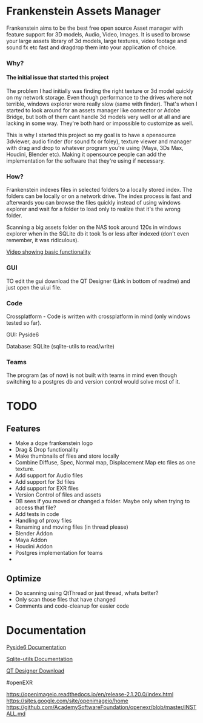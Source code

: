 # Frankenstein Assets Manager

Frankenstein aims to be the best free open source Asset manager with feature support for 3D models, Audio, Video,
Images. It is used to browse your large assets library of 3d models, large textures, video footage and sound fx etc fast and dragdrop them into your application of choice.

### Why?
#### The initial issue that started this project
The problem I had initially was finding the right texture or 3d model quickly on my network storage. Even though performance to the drives where not terrible, windows explorer were really slow (same with finder). That's when I started to look around for an assets manager like connector or Adobe Bridge, but both of them cant handle 3d models very well or at all and are lacking in some way. They're both hard or impossible to customize as well.

This is why I started this project so my goal is to have a opensource 3dviewer, audio finder (for sound fx or foley), texture viewer and manager with drag and drop to whatever program you're using (Maya, 3Ds Max, Houdini, Blender etc). Making it opensource people can add the implementation for the software that they're using if necessary.

### How?
Frankenstein indexes files in selected folders to a locally stored index. The folders can be locally or on a network drive. The index process is fast and afterwards you can browse the files quickly instead of using windows explorer and wait for a folder to load only to realize that it's the wrong folder. 

Scanning a big assets folder on the NAS took around 120s in windows explorer when in the SQLite db it took 1s or less after indexed (don't even remember, it was ridiculous).

[Video showing basic functionality](https://www.youtube.com/watch?v=IhL5Lrm5JWU)

### GUI

TO edit the gui download the QT Designer (Link in bottom of readme) and just open the ui.ui file.

### Code

Crossplatform - Code is written with crossplatform in mind (only windows tested so far).

GUI: Pyside6

Database: SQLite (sqlite-utils to read/write)

### Teams
The program (as of now) is not built with teams in mind even though switching to a postgres db and version control would solve most of it. 


# TODO

## Features
  
* Make a dope frankenstein logo
* Drag & Drop functionality
* Make thumbnails of files and store locally
* Combine Diffuse, Spec, Normal map, Displacement Map etc files as one texture. 
* Add support for Audio files
* Add support for 3d files
* Add support for EXR files
* Version Control of files and assets
* DB sees if you moved or changed a folder. Maybe only when trying to access that file?
* Add tests in code
* Handling of proxy files
* Renaming and moving files (in thread please)
* Blender Addon
* Maya Addon
* Houdini Addon
* Postgres implementation for teams
* 

## Optimize

* Do scanning using QtThread or just thread, whats better?
* Only scan those files that have changed
* Comments and code-cleanup for easier code

# Documentation

[Pyside6 Documentation](https://doc.qt.io/qtforpython/contents.html)

[Sqlite-utils Documentation](https://sqlite-utils.datasette.io/en/stable/python-api.html)

[QT Designer Download](https://build-system.fman.io/qt-designer-download)



#openEXR

https://openimageio.readthedocs.io/en/release-2.1.20.0/index.html
https://sites.google.com/site/openimageio/home
https://github.com/AcademySoftwareFoundation/openexr/blob/master/INSTALL.md
